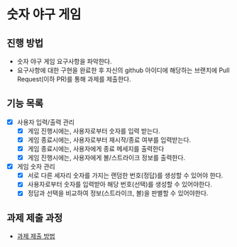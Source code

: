 # 숫자 야구 게임
## 진행 방법
* 숫자 야구 게임 요구사항을 파악한다.
* 요구사항에 대한 구현을 완료한 후 자신의 github 아이디에 해당하는 브랜치에 Pull Request(이하 PR)를 통해 과제를 제출한다.

## 기능 목록
- [x] 사용자 입력/출력 관리
  - [x] 게임 진행시에는, 사용자로부터 숫자를 입력 받는다.
  - [x] 게임 종료시에는, 사용자로부터 재시작/종료 여부를 입력받는다.
  - [x] 게임 종료시에는, 사용자에게 종료 메세지를 출력한다
  - [x] 게임 진행시에는, 사용자에게 볼/스트라이크 정보를 출력한다.
- [x] 게임 숫자 관리
  - [x] 서로 다른 세자리 숫자를 가지는 랜덤한 번호(정답)를 생성할 수 있어야 한다.
  - [x] 사용자로부터 숫자를 입력받아 해당 번호(선택)를 생성할 수 있어야한다.
  - [x] 정답과 선택을 비교하여 정보(스트라이크, 볼)을 판별할 수 있어야한다.

## 과제 제출 과정
* [과제 제출 방법](https://github.com/next-step/nextstep-docs/tree/master/precourse)

